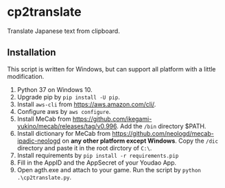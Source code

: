 # cp2translate
Translate Japanese text from clipboard.

## Installation
This script is written for Windows, but can support all platform with a little modification.

1. Python 37 on Windows 10.
2. Upgrade pip by `pip install -U pip`.
3. Install `aws-cli` from <https://aws.amazon.com/cli/>.
4. Configure aws by `aws configure`.
5. Install MeCab from <https://github.com/ikegami-yukino/mecab/releases/tag/v0.996>. Add the `/bin` directory $PATH.
6. Install dictionary for MeCab from <https://github.com/neologd/mecab-ipadic-neologd> on **any other platform except Windows**. Copy the `/dic` directory and paste it in the root dirctory of `C:\`.
7. Install requirements by `pip install -r requirements.pip`
8. Fill in the AppID and the AppSecret of your Youdao App.
9. Open agth.exe and attach to your game. Run the script by `python .\cp2translate.py`.
